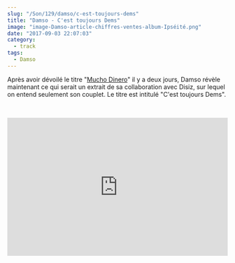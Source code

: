 ```yaml
--- 
slug: "/Son/129/damso/c-est-toujours-dems"
title: "Damso - C'est toujours Dems"
image: "image-Damso-article-chiffres-ventes-album-Ipséité.png"
date: "2017-09-03 22:07:03"
category:
  - track
tags:
  - Damso
---
```

<p>Après avoir dévoilé le titre "<a href="https://www.hauteculture.com/Son/128/Damso/mucho-dinero">Mucho Dinero</a>" il y a deux jours, Damso révèle maintenant ce qui serait un extrait de sa collaboration avec Disiz, sur lequel on entend seulement son couplet. Le titre est intitulé "C'est toujours Dems".</p><br/><p><iframe src="https://www.facebook.com/plugins/video.php?href=https%3A%2F%2Fwww.facebook.com%2FTHEDAMSO%2Fvideos%2F856729151150457%2F&show_text=0&width=560" width="100%" height="315" style="border:none;overflow:hidden" scrolling="no" frameborder="0" allowTransparency="true" allowFullScreen="true"></iframe></p>
